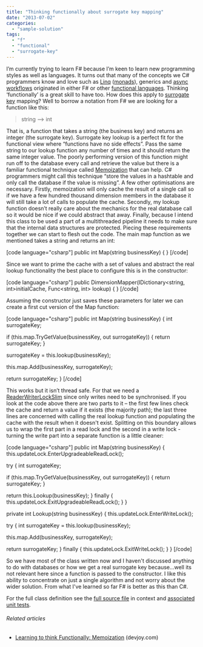 ```yaml
---
title: "Thinking functionally about surrogate key mapping"
date: "2013-07-02"
categories: 
  - "sample-solution"
tags: 
  - "f"
  - "functional"
  - "surrogate-key"
---
```


I’m currently trying to learn F# because I’m keen to learn new programming styles as well as languages. It turns out that many of the concepts we C# programmers know and love such as [Linq](http://en.wikipedia.org/wiki/Language_Integrated_Query "Language Integrated Query") ([monads](http://en.wikipedia.org/wiki/Monad_(functional_programming))), generics and [async workflows](http://msdn.microsoft.com/en-us/library/dd233250.aspx) originated in either F# or other [functional languages](http://en.wikipedia.org/wiki/Functional_programming "Functional programming"). Thinking ‘functionally’ is a great skill to have too. How does this apply to [surrogate key](http://en.wikipedia.org/wiki/Surrogate_key "Surrogate key") mapping? Well to borrow a notation from F# we are looking for a function like this:

> string –> int

That is, a function that takes a string (the business key) and returns an integer (the surrogate key). Surrogate key lookup is a perfect fit for the functional view where “functions have no side effects”. Pass the same string to our lookup function any number of times and it should return the same integer value. The poorly performing version of this function might run off to the database every call and retrieve the value but there is a familiar functional technique called [Memoization](http://en.wikipedia.org/wiki/Memoization) that can help. C# programmers might call this technique “store the values in a hashtable and only call the database if the value is missing”. A few other optimisations are necessary. Firstly, memoization will only cache the result of a single call so if we have a few hundred thousand dimension members in the database it will still take a lot of calls to populate the cache. Secondly, my lookup function doesn’t really care about the mechanics for the real database call so it would be nice if we could abstract that away. Finally, because I intend this class to be used a part of a multithreaded pipeline it needs to make sure that the internal data structures are protected. Piecing these requirements together we can start to flesh out the code. The main map function as we mentioned takes a string and returns an int:

\[code language="csharp"\] public int Map(string businessKey) { } \[/code\]

Since we want to prime the cache with a set of values and abstract the real lookup functionality the best place to configure this is in the constructor:

\[code language="csharp"\] public DimensionMapper(IDictionary<string, int>initialCache, Func<string, int> lookup) { } \[/code\]

Assuming the constructor just saves these parameters for later we can create a first cut version of the Map function:

\[code language="csharp"\] public int Map(string businessKey) { int surrogateKey;

if (this.map.TryGetValue(businessKey, out surrogateKey)) { return surrogateKey; }

surrogateKey = this.lookup(businessKey);

this.map.Add(businessKey, surrogateKey);

return surrogateKey; } \[/code\]

This works but it isn’t thread safe. For that we need a [ReaderWriterLockSlim](http://msdn.microsoft.com/en-us/library/system.threading.readerwriterlockslim.aspx) since only writes need to be synchronised. If you look at the code above there are two parts to it – the first few lines check the cache and return a value if it exists (the majority path); the last three lines are concerned with calling the real lookup function and populating the cache with the result when it doesn't exist. Splitting on this boundary allows us to wrap the first part in a read lock and the second in a write lock - turning the write part into a separate function is a little cleaner:

\[code language="csharp"\] public int Map(string businessKey) { this.updateLock.EnterUpgradeableReadLock();

try { int surrogateKey;

if (this.map.TryGetValue(businessKey, out surrogateKey)) { return surrogateKey; }

return this.Lookup(businessKey); } finally { this.updateLock.ExitUpgradeableReadLock(); } }

private int Lookup(string businessKey) { this.updateLock.EnterWriteLock();

try { int surrogateKey = this.lookup(businessKey);

this.map.Add(businessKey, surrogateKey);

return surrogateKey; } finally { this.updateLock.ExitWriteLock(); } } \[/code\]

So we have most of the class written now and I haven't discussed anything to do with databases or how we get a real surrogate key because...well its not relevant here since a function is passed to the constructor. I like this ability to concentrate on just a single algorithm and not worry about the wider solution. From what I've learned so far F# is better as this than C#.

For the full class definition see the [full source file](https://github.com/jsnape/draco/blob/master/source/Draco.Domain/SurrogateKeyMapper.cs) in context and [associated unit tests](https://github.com/jsnape/draco/blob/master/source/Draco.Domain.Tests/SurrogateKeyMapperTests.cs).

###### Related articles

- [Learning to think Functionally: Memoization](http://www.devjoy.com/2013/05/learning-to-think-functionally-memoization/) (devjoy.com)
